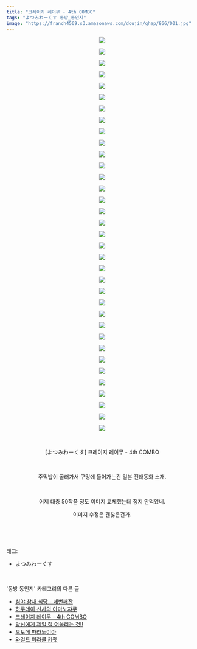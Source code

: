```yaml
---
title: "크레이지 레이무 - 4th COMBO"
tags: "よつみわーくす 동방_동인지"
image: "https://franch4569.s3.amazonaws.com/doujin/ghap/866/001.jpg"
---
```

<div class="article">
<p style="text-align: center; clear: none; float: none;"><img src="{{ site.imgserver2 }}/ghap/866/001.jpg"/></p>
<p style="text-align: center; clear: none; float: none;"><img src="{{ site.imgserver2 }}/ghap/866/002.jpg"/></p>
<p style="text-align: center; clear: none; float: none;"><img src="{{ site.imgserver2 }}/ghap/866/003.jpg"/></p>
<p style="text-align: center; clear: none; float: none;"><img src="{{ site.imgserver2 }}/ghap/866/004.jpg"/></p>
<p style="text-align: center; clear: none; float: none;"><img src="{{ site.imgserver2 }}/ghap/866/005.jpg"/></p>
<p style="text-align: center; clear: none; float: none;"><img src="{{ site.imgserver2 }}/ghap/866/006.jpg"/></p>
<p style="text-align: center; clear: none; float: none;"><img src="{{ site.imgserver2 }}/ghap/866/007.jpg"/></p>
<p style="text-align: center; clear: none; float: none;"><img src="{{ site.imgserver2 }}/ghap/866/008.jpg"/></p>
<p style="text-align: center; clear: none; float: none;"><img src="{{ site.imgserver2 }}/ghap/866/009.jpg"/></p>
<p style="text-align: center; clear: none; float: none;"><img src="{{ site.imgserver2 }}/ghap/866/010.jpg"/></p>
<p style="text-align: center; clear: none; float: none;"><img src="{{ site.imgserver2 }}/ghap/866/011.jpg"/></p>
<p style="text-align: center; clear: none; float: none;"><img src="{{ site.imgserver2 }}/ghap/866/012.jpg"/></p>
<p style="text-align: center; clear: none; float: none;"><img src="{{ site.imgserver2 }}/ghap/866/013.jpg"/></p>
<p style="text-align: center; clear: none; float: none;"><img src="{{ site.imgserver2 }}/ghap/866/014.jpg"/></p>
<p style="text-align: center; clear: none; float: none;"><img src="{{ site.imgserver2 }}/ghap/866/015.jpg"/></p>
<p style="text-align: center; clear: none; float: none;"><img src="{{ site.imgserver2 }}/ghap/866/016.jpg"/></p>
<p style="text-align: center; clear: none; float: none;"><img src="{{ site.imgserver2 }}/ghap/866/017.jpg"/></p>
<p style="text-align: center; clear: none; float: none;"><img src="{{ site.imgserver2 }}/ghap/866/018.jpg"/></p>
<p style="text-align: center; clear: none; float: none;"><img src="{{ site.imgserver2 }}/ghap/866/019.jpg"/></p>
<p style="text-align: center; clear: none; float: none;"><img src="{{ site.imgserver2 }}/ghap/866/020.jpg"/></p>
<p style="text-align: center; clear: none; float: none;"><img src="{{ site.imgserver2 }}/ghap/866/021.jpg"/></p>
<p style="text-align: center; clear: none; float: none;"><img src="{{ site.imgserver2 }}/ghap/866/022.jpg"/></p>
<p style="text-align: center; clear: none; float: none;"><img src="{{ site.imgserver2 }}/ghap/866/023.jpg"/></p>
<p style="text-align: center; clear: none; float: none;"><img src="{{ site.imgserver2 }}/ghap/866/024.jpg"/></p>
<p style="text-align: center; clear: none; float: none;"><img src="{{ site.imgserver2 }}/ghap/866/025.jpg"/></p>
<p style="text-align: center; clear: none; float: none;"><img src="{{ site.imgserver2 }}/ghap/866/026.jpg"/></p>
<p style="text-align: center; clear: none; float: none;"><img src="{{ site.imgserver2 }}/ghap/866/027.jpg"/></p>
<p style="text-align: center; clear: none; float: none;"><img src="{{ site.imgserver2 }}/ghap/866/028.jpg"/></p>
<p style="text-align: center; clear: none; float: none;"><img src="{{ site.imgserver2 }}/ghap/866/029.jpg"/></p>
<p style="text-align: center; clear: none; float: none;"><img src="{{ site.imgserver2 }}/ghap/866/030.jpg"/></p>
<p style="text-align: center; clear: none; float: none;"><img src="{{ site.imgserver2 }}/ghap/866/031.jpg"/></p>
<p style="text-align: center; clear: none; float: none;"><img src="{{ site.imgserver2 }}/ghap/866/032.jpg"/></p>
<p style="text-align: center; clear: none; float: none;"><img src="{{ site.imgserver2 }}/ghap/866/033.jpg"/></p>
<p style="text-align: center; clear: none; float: none;"><img src="{{ site.imgserver2 }}/ghap/866/034.jpg"/></p>
<p style="text-align: center; clear: none; float: none;"><img src="{{ site.imgserver2 }}/ghap/866/035.jpg"/></p>
<p style="text-align: center; clear: none; float: none;"><br/></p>
<p style="text-align: center; clear: none; float: none;">[よつみわーくす] 크레이지 레이무 - 4th COMBO</p>
<p style="text-align: center; clear: none; float: none;"><br/></p>
<p style="text-align: center; clear: none; float: none;">주먹밥이 굴러가서 구멍에 들어가는건 일본 전래동화 소재.</p>
<p style="text-align: center; clear: none; float: none;"><br/></p>
<p style="text-align: center; clear: none; float: none;">어제 대충 50작품 정도 이미지 교체했는데 정지 안먹었네.</p>
<p style="text-align: center; clear: none; float: none;">이미지 수정은 괜찮은건가.</p>
<p><br/></p>
</div><br/>
<div class="tagTrail">
<p>태그: </p>
<ul>
<li>よつみわーくす</li>
</ul>
</div><br/>
<div class="another">
<p>'동방 동인지' 카테고리의 다른 글</p>
<ul>
<li><a href="/ghap_868">심야 참새 식당 - 네번째잔</a></li>
<li><a href="/ghap_867">하쿠레이 신사의 아마노쟈쿠</a></li>
<li><a href="/ghap_866">크레이지 레이무 - 4th COMBO</a></li>
<li><a href="/ghap_863">당신에게 제일 잘 어울리는 것!!</a></li>
<li><a href="/ghap_862">오토메 파라노이아</a></li>
<li><a href="/ghap_861">와일드 미라클 카펫</a></li>
</ul>
</div><br/>
<div class="cb_module cb_fluid">
<div class="cb_wrt cb_profile">
</div><!-- commentList close -->
</div><br/>
